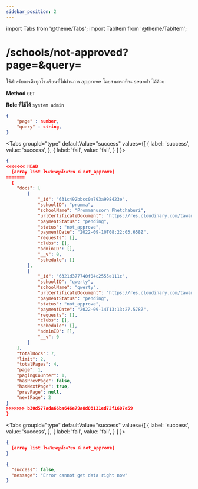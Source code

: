 ```yaml
---
sidebar_position: 2
---
```

import Tabs from '@theme/Tabs';
import TabItem from '@theme/TabItem';

# /schools/not-approved?page=&query=


ใช้สำหรับการดึงทุกโรงเรียนที่ไม่ผ่านการ approve โดยสามารถที่จะ search ได้ด้วย


**Method** `GET`

**Role ที่ใช้ได้** `system admin`

```json title="query parameter"
{
    "page" : number,
    "query" : string,
}
```


<Tabs
  groupId="type"
  defaultValue="success"
  values={[
    { label: 'success', value: 'success', },
    { label: 'fail', value: 'fail', }
  ]
}>

<TabItem value="success">

```json title="Response"
{
<<<<<<< HEAD
  [array list โรงเรียนทุกโรงเรียน ที่ not_approve]
=======
  {
    "docs": [
        {
            "_id": "631c492bbcc0a793a998423e",
            "schoolID": "promma",
            "schoolName": "Prommanusorn Phetchaburi",
            "urlCertificateDocument": "https://res.cloudinary.com/tawanchai/image/upload/v1662792742/certificate_doc/rowir91414%40iunicus.com.png",
            "paymentStatus": "pending",
            "status": "not_approve",
            "paymentDate": "2022-09-10T08:22:03.658Z",
            "requests": [],
            "clubs": [],
            "adminID": [],
            "__v": 0,
            "schedule": []
        },
        {
            "_id": "6321d377740f04c2555e111c",
            "schoolID": "qwerty",
            "schoolName": "qwerty",
            "urlCertificateDocument": "https://res.cloudinary.com/tawanchai/image/upload/v1663161206/certificate_doc/tawanchai.ch%40ku.th.png",
            "paymentStatus": "pending",
            "status": "not_approve",
            "paymentDate": "2022-09-14T13:13:27.578Z",
            "requests": [],
            "clubs": [],
            "schedule": [],
            "adminID": [],
            "__v": 0
        }
    ],
    "totalDocs": 7,
    "limit": 2,
    "totalPages": 4,
    "page": 1,
    "pagingCounter": 1,
    "hasPrevPage": false,
    "hasNextPage": true,
    "prevPage": null,
    "nextPage": 2
}
>>>>>>> b30d577ada66ba646e79a8d08131ed72f1607e59
}
```
</TabItem>

<TabItem value="fail">


<Tabs
  groupId="type"
  defaultValue="success"
  values={[
    { label: 'success', value: 'success', },
    { label: 'fail', value: 'fail', }
  ]
}>

<TabItem value="success">

```json title="Response"
{
  [array list โรงเรียนทุกโรงเรียน ที่ not_approve]
}
```
</TabItem>

<TabItem value="fail">

```json title="Response"
{
  "success": false,
  "message": "Error cannot get data right now"
}
```
</TabItem>

</Tabs>